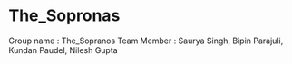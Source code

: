 # The_Sopronas
Group name : The_Sopranos Team Member : Saurya Singh, Bipin Parajuli, Kundan Paudel, Nilesh Gupta
